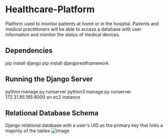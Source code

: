 # Healthcare-Platform
Platform used to monitor paitents at home or in the hospital. Paitents and medical practitioners will be able to access a database with user information and monitor the status of medical devices. 

## Dependencies
pip install django
pip install djangorestframework

## Running the Django Server
python manage.py runserver
python3 manage.py runserver 172.31.85.185:8000 on ec2 instance
## Relational Database Schema
Django relational database with a user's UID as the primary key that links a majority of the tables
![image](https://user-images.githubusercontent.com/55994268/155548655-1ab4a1ee-7a20-4b61-bb7a-e80aef9e9078.png)
